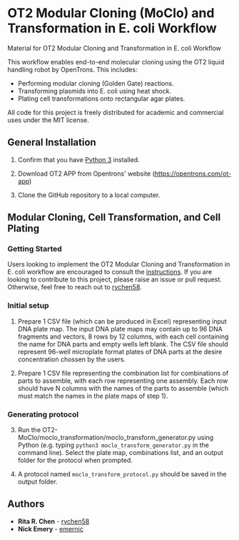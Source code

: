 # OT2 Modular Cloning (MoClo) and Transformation in E. coli Workflow

Material for OT2 Modular Cloning and Transformation in E. coli Workflow

This workflow enables end-to-end molecular cloning using the OT2 liquid handling robot by OpenTrons. This includes:
- Performing modular cloning (Golden Gate) reactions.
- Transforming plasmids into E. coli using heat shock.
- Plating cell transformations onto rectangular agar plates.

All code for this project is freely distributed for academic and commercial uses under the MIT license.

## General Installation

1. Confirm that you have [Python 3](https://www.python.org/downloads/) installed.

2. Download OT2 APP from Opentrons' website (https://opentrons.com/ot-app)

3. Clone the GitHub repository to a local computer.

## Modular Cloning, Cell Transformation, and Cell Plating

### Getting Started

Users looking to implement the OT2 Modular Cloning and Transformation in E. coli workflow are encouraged to consult the [instructions](docs/MoClo_Transformation_instructions.pdf). If you are looking to contribute to this project, please raise an issue or pull request. Otherwise, feel free to reach out to [rychen58](mailto:richen@bu.edu).

### Initial setup

1. Prepare 1 CSV file (which can be produced in Excel) representing input DNA plate map. The input DNA plate maps may contain up to 96 DNA fragments and vectors, 8 rows by 12 columns, with each cell containing the name for DNA parts and empty wells left blank. The CSV file should represent 96-well microplate format plates of DNA parts at the desire concentration chossen by the users.

2. Prepare 1 CSV file representing the combination list for combinations of parts to assemble, with each row representing one assembly. Each row should have N columns with the names of the parts to assemble (which must match the names in the plate maps of step 1).

### Generating protocol

3. Run the OT2-MoClo/moclo_transformation/moclo_transform_generator.py using Python (e.g. typing `python3 moclo_transform_generator.py` in the command line). Select the plate map, combinations list, and an output folder for the protocol when prompted.

4. A protocol named `moclo_transform_protocol.py` should be saved in the output folder. 

## Authors

* **Rita R. Chen** - [rychen58](https://github.com/rychen58)
* **Nick Emery** - [emernic](https://github.com/emernic)


